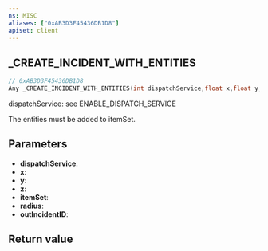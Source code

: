 ```yaml
---
ns: MISC
aliases: ["0xAB3D3F45436DB1D8"]
apiset: client
---
```

## _CREATE_INCIDENT_WITH_ENTITIES

```c
// 0xAB3D3F45436DB1D8
Any _CREATE_INCIDENT_WITH_ENTITIES(int dispatchService,float x,float y,float z,ItemSet itemSet,float radius,int* outIncidentID);
```

dispatchService: see ENABLE_DISPATCH_SERVICE

The entities must be added to itemSet.

## Parameters
* **dispatchService**:
* **x**:
* **y**:
* **z**:
* **itemSet**:
* **radius**:
* **outIncidentID**:

## Return value